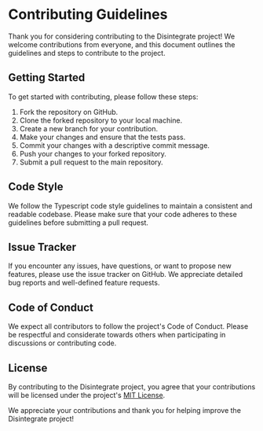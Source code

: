 # Contributing Guidelines

Thank you for considering contributing to the Disintegrate project! We welcome contributions from everyone, and this document outlines the guidelines and steps to contribute to the project.

## Getting Started

To get started with contributing, please follow these steps:

1. Fork the repository on GitHub.
2. Clone the forked repository to your local machine.
3. Create a new branch for your contribution.
4. Make your changes and ensure that the tests pass.
5. Commit your changes with a descriptive commit message.
6. Push your changes to your forked repository.
7. Submit a pull request to the main repository.

## Code Style

We follow the Typescript code style guidelines to maintain a consistent and readable codebase. Please make sure that your code adheres to these guidelines before submitting a pull request.

## Issue Tracker

If you encounter any issues, have questions, or want to propose new features, please use the issue tracker on GitHub. We appreciate detailed bug reports and well-defined feature requests.

## Code of Conduct

We expect all contributors to follow the project's Code of Conduct. Please be respectful and considerate towards others when participating in discussions or contributing code.

## License

By contributing to the Disintegrate project, you agree that your contributions will be licensed under the project's [MIT License](LICENSE).

We appreciate your contributions and thank you for helping improve the Disintegrate project!
